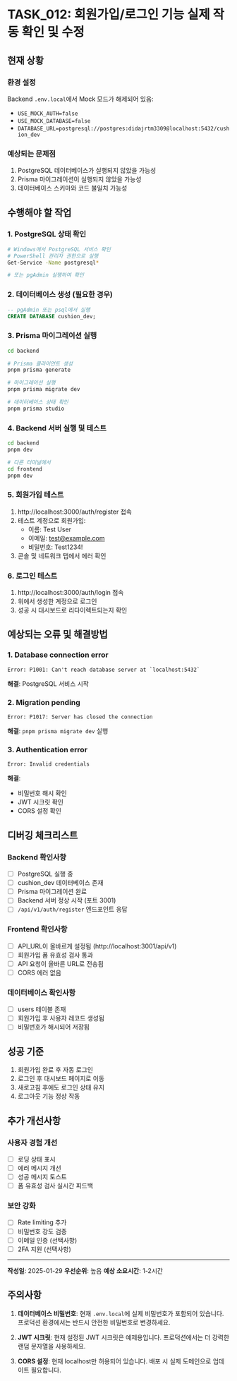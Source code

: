 # TASK_012: 회원가입/로그인 기능 실제 작동 확인 및 수정

## 현재 상황

### 환경 설정
Backend `.env.local`에서 Mock 모드가 해제되어 있음:
- `USE_MOCK_AUTH=false` 
- `USE_MOCK_DATABASE=false`
- `DATABASE_URL=postgresql://postgres:didajrtm3309@localhost:5432/cushion_dev`

### 예상되는 문제점
1. PostgreSQL 데이터베이스가 실행되지 않았을 가능성
2. Prisma 마이그레이션이 실행되지 않았을 가능성
3. 데이터베이스 스키마와 코드 불일치 가능성

## 수행해야 할 작업

### 1. PostgreSQL 상태 확인
```bash
# Windows에서 PostgreSQL 서비스 확인
# PowerShell 관리자 권한으로 실행
Get-Service -Name postgresql*

# 또는 pgAdmin 실행하여 확인
```

### 2. 데이터베이스 생성 (필요한 경우)
```sql
-- pgAdmin 또는 psql에서 실행
CREATE DATABASE cushion_dev;
```

### 3. Prisma 마이그레이션 실행
```bash
cd backend

# Prisma 클라이언트 생성
pnpm prisma generate

# 마이그레이션 실행
pnpm prisma migrate dev

# 데이터베이스 상태 확인
pnpm prisma studio
```

### 4. Backend 서버 실행 및 테스트
```bash
cd backend
pnpm dev

# 다른 터미널에서
cd frontend
pnpm dev
```

### 5. 회원가입 테스트
1. http://localhost:3000/auth/register 접속
2. 테스트 계정으로 회원가입:
   - 이름: Test User
   - 이메일: test@example.com
   - 비밀번호: Test1234!
3. 콘솔 및 네트워크 탭에서 에러 확인

### 6. 로그인 테스트
1. http://localhost:3000/auth/login 접속
2. 위에서 생성한 계정으로 로그인
3. 성공 시 대시보드로 리다이렉트되는지 확인

## 예상되는 오류 및 해결방법

### 1. Database connection error
```
Error: P1001: Can't reach database server at `localhost:5432`
```
**해결**: PostgreSQL 서비스 시작

### 2. Migration pending
```
Error: P1017: Server has closed the connection
```
**해결**: `pnpm prisma migrate dev` 실행

### 3. Authentication error
```
Error: Invalid credentials
```
**해결**: 
- 비밀번호 해시 확인
- JWT 시크릿 확인
- CORS 설정 확인

## 디버깅 체크리스트

### Backend 확인사항
- [ ] PostgreSQL 실행 중
- [ ] cushion_dev 데이터베이스 존재
- [ ] Prisma 마이그레이션 완료
- [ ] Backend 서버 정상 시작 (포트 3001)
- [ ] `/api/v1/auth/register` 엔드포인트 응답

### Frontend 확인사항
- [ ] API_URL이 올바르게 설정됨 (http://localhost:3001/api/v1)
- [ ] 회원가입 폼 유효성 검사 통과
- [ ] API 요청이 올바른 URL로 전송됨
- [ ] CORS 에러 없음

### 데이터베이스 확인사항
- [ ] users 테이블 존재
- [ ] 회원가입 후 사용자 레코드 생성됨
- [ ] 비밀번호가 해시되어 저장됨

## 성공 기준

1. 회원가입 완료 후 자동 로그인
2. 로그인 후 대시보드 페이지로 이동
3. 새로고침 후에도 로그인 상태 유지
4. 로그아웃 기능 정상 작동

## 추가 개선사항

### 사용자 경험 개선
- [ ] 로딩 상태 표시
- [ ] 에러 메시지 개선
- [ ] 성공 메시지 토스트
- [ ] 폼 유효성 검사 실시간 피드백

### 보안 강화
- [ ] Rate limiting 추가
- [ ] 비밀번호 강도 검증
- [ ] 이메일 인증 (선택사항)
- [ ] 2FA 지원 (선택사항)

---

**작성일**: 2025-01-29
**우선순위**: 높음
**예상 소요시간**: 1-2시간

## 주의사항

1. **데이터베이스 비밀번호**: 현재 `.env.local`에 실제 비밀번호가 포함되어 있습니다. 프로덕션 환경에서는 반드시 안전한 비밀번호로 변경하세요.

2. **JWT 시크릿**: 현재 설정된 JWT 시크릿은 예제용입니다. 프로덕션에서는 더 강력한 랜덤 문자열을 사용하세요.

3. **CORS 설정**: 현재 localhost만 허용되어 있습니다. 배포 시 실제 도메인으로 업데이트 필요합니다.